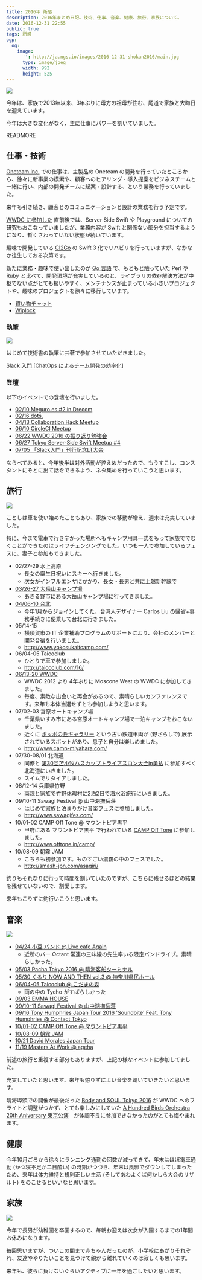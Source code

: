 ```yaml
---
title: 2016年 所感
description: 2016年まとめ日記。技術、仕事、音楽、健康、旅行、家族について。
date: 2016-12-31 22:55
public: true
tags: 所感
ogp:
  og:
    image:
      '': http://ja.ngs.io/images/2016-12-31-shokan2016/main.jpg
      type: image/jpeg
      width: 992
      height: 525
---
```


![](2016-12-31-shokan2016/main.jpg)

今年は、家族で2013年以来、3年ぶりに母方の祖母が住む、尾道で家族と大晦日を迎えています。

今年は大きな変化がなく、主に仕事にパワーを割いていました。

READMORE

## 仕事・技術

[Oneteam Inc.] での仕事は、主製品の Oneteam の開発を行っていたところから、徐々に新事業の模索や、顧客へのヒアリング・導入提案をビジネスチームと一緒に行い、内部の開発チームに起案・設計する、という業務を行っていました。

来年も引き続き、顧客とのコミュニケーションと設計の業務を行う予定です。

[WWDC に参加した](/2016/06/14/wwdc-2016-keynote/) 直前後では、Server Side Swift や Playground についての研究もおこなっていましたが、業務内容が Swift と関係ない部分を担当するようになり、暫くさわっていない状態が続いています。

趣味で開発している [CI2Go] の Swift 3 化でリハビリを行っていますが、なかなか往生しておる次第です。

新たに業務・趣味で使い出したのが [Go 言語] で、もともと触っていた Perl や Ruby と比べて、開発環境が充実しているのと、ライブラリの依存解決方法が中枢でない点がとても扱いやすく、メンテナンスが止まっている小さいプロジェクトや、趣味のプロジェクトを徐々に移行しています。

- [買い物チャット](/2016/12/11/line-buychat/)
- [Wiplock](/2016/09/23/wiplock/)

### 執筆

![](/images/2016-06-22-slack-book/main.jpg)

はじめて技術書の執筆に共著で参加させていただきました。

[Slack 入門 [ChatOps によるチーム開発の効率化]](/2016/06/22/slack-book/)

### 登壇

以下のイベントでの登壇を行いました。

- [02/10 Meguro.es #2 in Drecom](/2016/02/11/how-oneteam-deliver/)
- [02/16 dots.](/2016/02/16/dots-slide/)
- [04/13 Collaboration Hack Meetup](/2016/04/14/document-driven-development/)
- [06/10 CircleCI Meetup](/2016/06/10/circleci-meetup/)
- [06/22 WWDC 2016 の振り返り勉強会](/2016/06/22/finc-wwdc-2016/)
- [06/27 Tokyo Server-Side Swift Meetup #4](/2016/06/29/tsss4/)
- [07/05 「Slack入門」刊行記念LT大会](/2016/07/05/slack-book-lt/)

ならべてみると、今年後半は対外活動が控えめだったので、もうすこし、コンスタントにそとに出て話をできるよう、ネタ集めを行っていこうと思います。

## 旅行

![](/images/2016-03-27-odake-camp/main.jpg)

ことしは車を使い始めたこともあり、家族での移動が増え、週末は充実していました。

特に、今まで電車で行き辛かった場所へもキャンプ用具一式をもって家族ででむくことができたのはライフチェンジングでした。いつも一人で参加しているフェスに、妻子と参加もできました。

- 02/27-29 水上高原
	- 長女の誕生日祝いにスキーへ行きました。
	- 次女がインフルエンザにかかり、長女・長男と共に上越新幹線で
- [03/26-27 大岳山キャンプ場](/2016/03/27/odake-camp/)
	- あきる野市にある大岳山キャンプ場に行ってきました。
- [04/06-10 台北](/2016/04/11/taiwan/)
	- 今年1月からジョインしてくた、台湾人デザイナー Carlos Liu の帰省+事務手続きに便乗して台北に行きました。
- 05/14-15
	- 横須賀市の IT 企業補助プログラムのサポートにより、会社のメンバーと開発合宿を行いました。
	- http://www.yokosukaitcamp.com/
- 06/04-05 Taicoclub
	- ひとりで車で参加しました。
	- http://taicoclub.com/16/
- [06/13-20 WWDC](/2016/06/14/wwdc-2016-keynote/)
	- WWDC 2012 より 4年ぶりに Moscone West の WWDC に参加してきました。
	- 毎度、素敵な出会いと再会があるので、素晴らしいカンファレンスです。来年も本体当選せずとも参加しようと思います。
- 07/02-03 宮原オートキャンプ場
	- 千葉県いすみ市にある宮原オートキャンプ場で一泊キャンプをおこないました。
	- 近くに [ポッポの丘ギャラリー] という古い鉄道車両が (野ざらしで) 展示されているスポットがあり、息子と自分は楽しめました。
	- http://www.camp-miyahara.com/
- 07/30-08/01 北海道
	- 同僚と [第30回苫小牧ハスカップトライアスロン大会in勇払] に参加すべく北海道にいきました。
	- スイムでリタイアしました。
- 08/12-14 兵庫県竹野
	- 両親と家族で竹野休暇村に2泊2日で海水浴旅行にいきました。
- 09/10-11 Sawagi Festival @ 山中湖撫岳荘
	- はじめて家族と泊まりがけ音楽フェスに参加しました。
	- http://www.sawagifes.com/
- 10/01-02 CAMP Off Tone @ マウントピア黒平
	- 甲府にある マウントピア黒平 で行われている [CAMP Off Tone] に参加しました。
	- http://www.offtone.in/camp/
- 10/08-09 朝霧 JAM
	- こちらも初参加です。ものすごい濃霧の中のフェスでした。
	- http://smash-jpn.com/asagiri/

釣りもそれなりに行って時間を割いていたのですが、こちらに残せるほどの結果を残せていないので、割愛します。

来年もこりずに釣行いこうと思います。

## 音楽

![](2016-12-31-shokan2016/fuji.jpg)

- [04/24 小豆 バンド @ Live cafe Again](https://twitter.com/kunihonk/status/723039184424816641)
	- 近所のバー Octant 常連の三味線の先生率いる限定バンドライブ。素晴らしかった。
- [05/03 Pacha Tokyo 2016 @ 晴海客船ターミナル](http://www.pachafestivaltokyo.com/)
- [05/30 くるり NOW AND THEN vol.3 @ 神奈川県民ホール](http://www.quruli.net/news/%E3%81%8F%E3%82%8B%E3%82%8A%E3%80%81%E7%B5%90%E6%88%9020%E5%91%A8%E5%B9%B4%E3%81%B8%E5%90%91%E3%81%91%E3%81%A6%E9%96%8B%E5%82%AC%E4%B8%AD%E3%81%AE%E3%82%B3%E3%83%B3%E3%82%BB%E3%83%97%E3%83%88%E3%83%A9/)
- [06/04-05 Taicoclub @ こだまの森](http://taicoclub.com/16/)
	- 雨の中の Tycho がすばらしかった
- [09/03 EMMA HOUSE](http://www.clubberia.com/ja/events/256443-EMMA-HOUSE/)
- [09/10-11 Sawagi Festival @ 山中湖撫岳荘](http://www.sawagifes.com/)
- [09/16 Tony Humphries Japan Tour 2016 'Soundbite' Feat. Tony Humphries @ Contact Tokyo](https://www.residentadvisor.net/event.aspx?868947)
- [10/01-02 CAMP Off Tone @ マウントピア黒平](http://www.offtone.in/camp/)
- [10/08-09 朝霧 JAM](http://smash-jpn.com/asagiri/)
- [10/21 David Morales Japan Tour](https://jp.residentadvisor.net/news.aspx?id=36526)
- [11/19 Masters At Work @ ageha](http://mawinjapan.com/)

前述の旅行と重複する部分もありますが、上記の様なイベントに参加してました。

充実していたと思います、来年も懲りずによい音楽を聴いていきたいと思います。

晴海埠頭での開催が最後だった [Body and SOUL Tokyo 2016](http://www.bodyandsoul-japan.com/) が WWDC へのフライトと調整がつかず、とても楽しみにしていた [A Hundred Birds Orchestra 20th Aniversary 東京公演](http://ahbproduction.com/2016/09/01/2016-12-26-mon-a-hundred-birds-orchestra-20%E5%91%A8%E5%B9%B4%E6%B8%8B%E8%B0%B7o-east-%E6%9D%B1%E4%BA%AC/)　が体調不良に参加できなかったのがとても悔やまれます。

## 健康

今年10月ごろから徐々にランニング通勤の回数が減ってきて、年末はほぼ電車通勤 (かつ寝不足か二日酔い) の時期がつづき、年末は風邪でダウンしてしまったため、来年は体力維持と規則正しい生活 (そしてあわよくば何かしら大会のリザルト) をのこせるといいなと思います。

## 家族

![](2016-12-31-shokan2016/umekoji.jpg)

今年で長男が幼稚園を卒園するので、毎朝お迎えは次女が入園するまでの1年間お休みになります。

毎回思いますが、ついこの間まで赤ちゃんだったのが、小学校にあがりそれぞれ、友達ややりたいことを見つけて親から離れていくのは寂しくも思います。

来年も、彼らに負けないぐらいアクティブに一年を過ごしたいと思います。

[Oneteam Inc.]: https://one-team.com/
[CI2Go]: https://ci2go.com/
[Go 言語]: http://golang-jp.org/
[ポッポの丘ギャラリー]: http://keiranbokujo.com/custom1.html
[第30回苫小牧ハスカップトライアスロン大会in勇払]: http://tomakomait.wixsite.com/30hasukappu
[CAMP Off Tone]: http://www.offtone.in/camp/